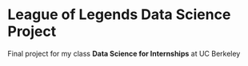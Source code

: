 # League of Legends Data Science Project
Final project for my class **Data Science for Internships** at UC Berkeley
